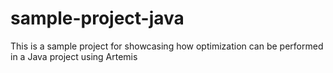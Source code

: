 # sample-project-java
This is a sample project for showcasing how optimization can be performed in a Java project using Artemis 
